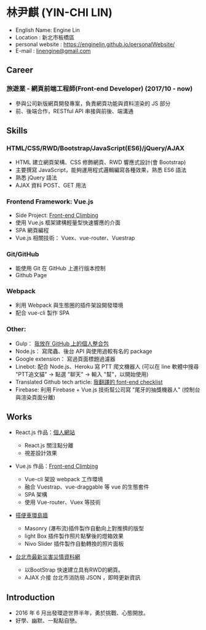 # 林尹麒 (YIN-CHI LIN)

* English Name: Engine Lin
* Location : 新北市板橋區
* personal website : https://enginelin.github.io/personalWebsite/
* E-mail : linengine@gmail.com

## Career

### 旅遊業 - 網頁前端工程師(Front-end Developer) (2017/10 - now)

* 參與公司新版網頁開發專案，負責網頁功能與資料渲染的 JS 部分
* 前、後端合作，RESTful API 串接與前後、端溝通

## Skills

### HTML/CSS/RWD/Bootstrap/JavaScript(ES6)/jQuery/AJAX

* HTML 建立網頁架構、CSS 修飾網頁、RWD 響應式設計(會 Bootstrap)
* 主要撰寫 JavaScript，能夠運用程式邏輯編寫各種效果，熟悉 ES6 語法
* 熟悉 jQuery 語法
* AJAX 資料 POST、GET 用法

### Frontend Framework: Vue.js

* Side Project: <a href="https://enginelin.github.io/front-end-climbing/" target="_blank">Front-end Climbing</a>
* 使用 Vue.js 框架建構輕量型快速響應的介面
* SPA 網頁編程
* Vue.js 相關技術： Vuex、vue-router、Vuestrap

### Git/GitHub

* 能使用 Git 在 GitHub 上進行版本控制
* Github Page

### Webpack

* 利用 Webpack 與生態圈的插件架設開發環境
* 配合 vue-cli 製作 SPA

### Other:

* Gulp： <a href="https://github.com/EngineLin/Gulp-develop-env-source" target="_blank">我放在 GitHub 上的個人整合包</a>
* Node.js： 寫爬蟲、後台 API 與使用過較有名的 package
* Google extension： 寫過頁面標題過濾器
* Linebot: 配合 Node.js、Heroku 寫 PTT 爬文機器人 (可以在 line 軟體中搜尋 "PTT追文貓" -> 點選 "聊天" -> 輸入 "幫"，以開始使用)
* Translated Github tech article: <a href="https://github.com/EngineLin/Front-End-Checklist" target="_blank">我翻譯的 font-end checklist</a>
* Firebase: 利用 Firebase + Vue.js 技術幫公司寫 "尾牙的抽獎機器人" (控制台與渲染頁面分離)

## Works

- React.js 作品：<a href="https://enginelin.github.io/personalWebsite/" target="_blank">個人網站</a>

  - React.js 關注點分離
  - 視差設計效果

- Vue.js 作品：<a href="https://enginelin.github.io/front-end-climbing/" target="_blank">Front-end Climbing</a>

  - Vue-cli 架設 webpack 工作環境
  - 融合 Vuestrap、vue-draggable 等 vue 的生態套件
  - SPA 架構
  - 使用 Vue-router、Vuex 等技術

- <a href="http://linengine.comeze.com/myTravelPicsWall/index.html" target="_blank">搭便車環島牆</a>

  - Masonry (瀑布流)插件製作自動向上對推擠的版型
  - light Box 插件製作照片點擊後的燈箱效果
  - Nivo Slider 插件製作自動轉換的照片面板
  
- <a href="https://enginelin.github.io/bootstrapPracticing01/" target="_blank">台北市最新災害災情資料網</a>
  
  - 以BootStrap 快速建立具有RWD的網頁。
  - AJAX 介接 台北市消防局 JSON ，即時更新資訊

## Introduction

* 2016 年 6 月出發環遊世界半年，勇於挑戰、心態開放。
* 好學、幽默、一點點自戀。
